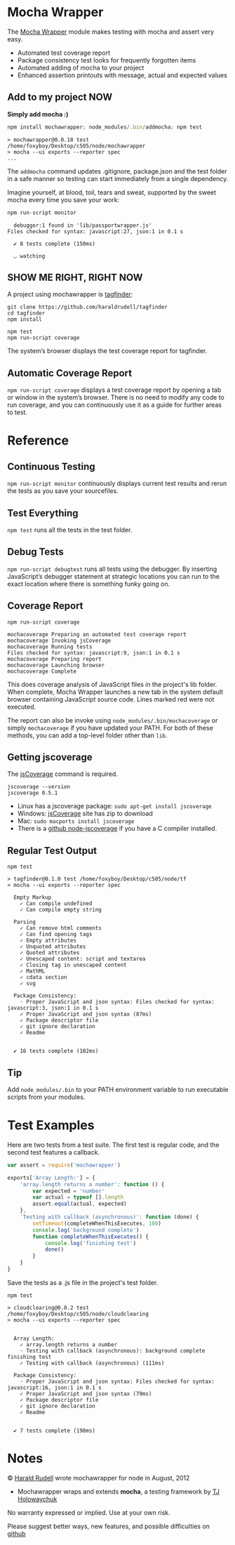 # Mocha Wrapper

The [Mocha Wrapper](https://github.com/haraldrudell/mochawrapper) module makes testing with mocha and assert very easy.

* Automated test coverage report
* Package consistency test looks for frequently forgotten items
* Automated adding of mocha to your project
* Enhanced assertion printouts with message, actual and expected values

## Add to my project NOW

**Simply add mocha :)**

```js
npm install mochawrapper; node_modules/.bin/addmocha; npm test
```

```
> mochawrapper@0.0.18 test /home/foxyboy/Desktop/c505/node/mochawrapper
> mocha --ui exports --reporter spec
...
```

The `addmocha` command updates .gitignore, package.json and the test folder in a  safe manner so testing can start immediately from a single dependency.


Imagine yourself, at blood, toil, tears and sweat, supported by the sweet mocha every time you save your work:

```js
npm run-script monitor
```

```
  debugger:1 found in 'lib/passportwrapper.js'
Files checked for syntax: javascript:27, json:1 in 0.1 s

  ✔ 8 tests complete (150ms)

  ◡ watching
```

## SHOW ME RIGHT, RIGHT NOW

A project using mochawrapper is [tagfinder](https://github.com/haraldrudell/tagfinder):

```
git clone https://github.com/haraldrudell/tagfinder
cd tagfinder
npm install

npm test
npm run-script coverage
```

The system’s browser displays the test coverage report for tagfinder.

## Automatic Coverage Report

`npm run-script coverage` displays a test coverage report by opening a tab or window in the system’s browser. There is no need to modify any code to run coverage, and you can continuously use it as a guide for further areas to test.

# Reference

## Continuous Testing

`npm run-script monitor` continuously displays current test results and rerun the tests as you save your sourcefiles.

## Test Everything

`npm test` runs all the tests in the test folder.

## Debug Tests

`npm run-script debugtest` runs all tests using the debugger. By inserting JavaScript’s debugger statement at strategic locations you can run to the exact location where there is something funky going on.

## Coverage Report

```
npm run-script coverage

mochacoverage Preparing an automated test coverage report
mochacoverage Invoking jsCoverage
mochacoverage Running tests
Files checked for syntax: javascript:9, json:1 in 0.1 s
mochacoverage Preparing report
mochacoverage Launching browser
mochacoverage Complete
```

This does coverage analysis of JavaScript files in the project's lib folder. When complete, Mocha Wrapper launches a new tab in the system default browser containing JavaScript source code. Lines marked red were not executed.

The report can also be invoke using `node_modules/.bin/mochacoverage` or simply `mochacoverage` if you have updated your PATH. For both of these methods, you can add a top-level folder other than `lib`.

## Getting jscoverage

The [jsCoverage](http://siliconforks.com/jscoverage/) command is required.

```
jscoverage --version
jscoverage 0.5.1
```

* Linux has a jscoverage package: `sudo apt-get install jscoverage`
* Windows: [jsCoverage](http://siliconforks.com/jscoverage/) site has zip to download
* Mac: `sudo macports install jscoverage`
* There is a [github node-jscoverage](https://github.com/visionmedia/node-jscoverage) if you have a C compiler installed.

## Regular Test Output

```
npm test

> tagfinder@0.1.0 test /home/foxyboy/Desktop/c505/node/tf
> mocha --ui exports --reporter spec

  Empty Markup
    ✓ Can compile undefined 
    ✓ Can compile empty string 

  Parsing
    ✓ Can remove html comments 
    ✓ Can find opening tags 
    ✓ Empty attributes 
    ✓ Unquoted attributes 
    ✓ Quoted attributes 
    ✓ Unescaped content: script and textarea 
    ✓ Closing tag in unescaped content 
    ✓ MathML 
    ✓ cdata section 
    ✓ svg 

  Package Consistency:
    ◦ Proper JavaScript and json syntax: Files checked for syntax: javascript:3, json:1 in 0.1 s
    ✓ Proper JavaScript and json syntax (87ms)
    ✓ Package descriptor file 
    ✓ git ignore declaration 
    ✓ Readme 


  ✔ 16 tests complete (102ms)
```

## Tip

Add `node_modules/.bin` to your PATH environment variable to run executable scripts from your modules.

# Test Examples

Here are two tests from a test suite. The first test is regular code, and the second test features a callback.

```js
var assert = require('mochawrapper')

exports['Array Length:'] = {
	'array.length returns a number': function () {
		var expected = 'number'
		var actual = typeof [].length
		assert.equal(actual, expected)
	},
	'Testing with callback (asynchronous)': function (done) {
		setTimeout(completeWhenThisExecutes, 100)
		console.log('background complete')
		function completeWhenThisExecutes() {
			console.log('finishing test')
			done()
		}
	}
}
```
Save the tests as a .js file in the project's test folder.


```
npm test

> cloudclearing@0.0.2 test /home/foxyboy/Desktop/c505/node/cloudclearing
> mocha --ui exports --reporter spec


  Array Length:
    ✓ array.length returns a number 
    ◦ Testing with callback (asynchronous): background complete
finishing test
    ✓ Testing with callback (asynchronous) (111ms)

  Package Consistency:
    ◦ Proper JavaScript and json syntax: Files checked for syntax: javascript:16, json:1 in 0.1 s
    ✓ Proper JavaScript and json syntax (79ms)
    ✓ Package descriptor file 
    ✓ git ignore declaration 
    ✓ Readme 


  ✔ 7 tests complete (198ms)
```

# Notes

© [Harald Rudell](http://www.haraldrudell.com) wrote mochawrapper for node in August, 2012

* Mochawrapper wraps and extends **mocha**, a testing framework by [TJ Holowaychuk ](http://tjholowaychuk.com/)

No warranty expressed or implied. Use at your own risk.

Please suggest better ways, new features, and possible difficulties on [github](https://github.com/haraldrudell/mochawrapper)